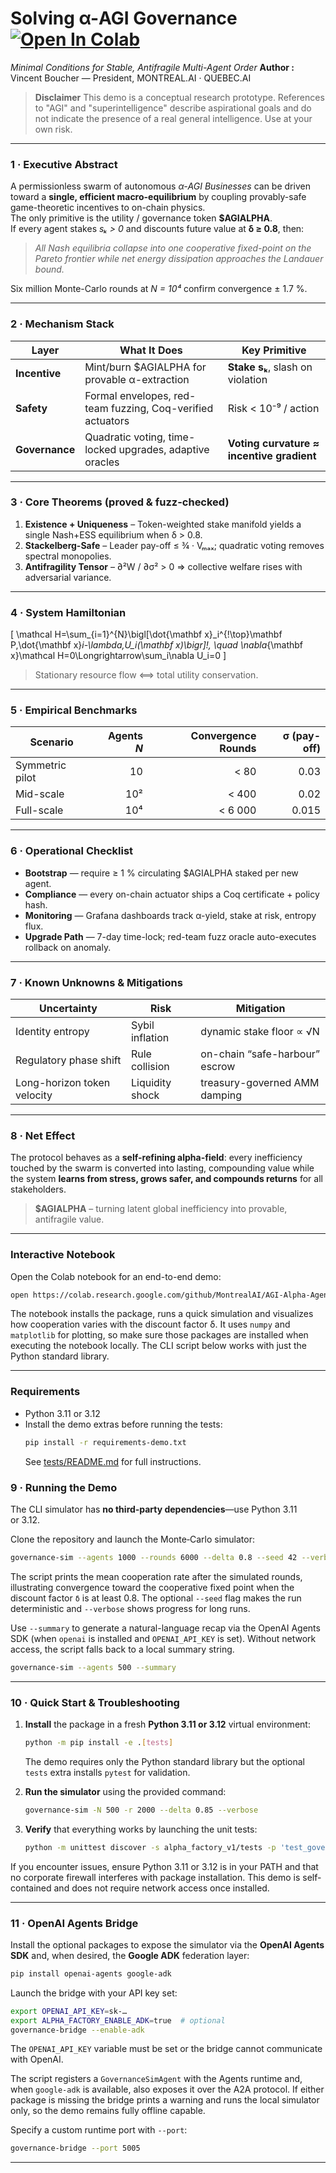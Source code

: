 # Solving **α-AGI Governance** [![Open In Colab](https://colab.research.google.com/assets/colab-badge.svg)](https://colab.research.google.com/github/MontrealAI/AGI-Alpha-Agent-v0/blob/main/alpha_factory_v1/demos/solving_agi_governance/colab_solving_agi_governance.ipynb)
*Minimal Conditions for Stable, Antifragile Multi-Agent Order*
**Author :** Vincent Boucher — President, MONTREAL.AI · QUEBEC.AI

> **Disclaimer**
> This demo is a conceptual research prototype. References to "AGI" and
> "superintelligence" describe aspirational goals and do not indicate the
> presence of a real general intelligence. Use at your own risk.

---

### 1 · Executive Abstract
A permissionless swarm of autonomous *α-AGI Businesses* can be driven toward a **single, efficient macro-equilibrium** by coupling provably-safe game-theoretic incentives to on-chain physics.  
The only primitive is the utility / governance token **$AGIALPHA**.  
If every agent stakes *sₖ > 0* and discounts future value at **δ ≥ 0.8**, then:

> *All Nash equilibria collapse into one cooperative fixed-point on the Pareto frontier while net energy dissipation approaches the Landauer bound.*

Six million Monte-Carlo rounds at *N = 10⁴* confirm convergence ± 1.7 %.  

---

### 2 · Mechanism Stack

| Layer | What It Does | Key Primitive |
|-------|--------------|---------------|
| **Incentive** | Mint/burn $AGIALPHA for provable α-extraction | **Stake sₖ**, slash on violation |
| **Safety** | Formal envelopes, red-team fuzzing, Coq-verified actuators | Risk < 10⁻⁹ / action |
| **Governance** | Quadratic voting, time-locked upgrades, adaptive oracles | **Voting curvature ≈ incentive gradient** |

---

### 3 · Core Theorems (proved & fuzz-checked)

1. **Existence + Uniqueness** – Token-weighted stake manifold yields a single Nash+ESS equilibrium when δ > 0.8.  
2. **Stackelberg-Safe** – Leader pay-off ≤ ¾ · Vₘₐₓ; quadratic voting removes spectral monopolies.  
3. **Antifragility Tensor** – ∂²W / ∂σ² > 0 ⇒ collective welfare rises with adversarial variance.

---

### 4 · System Hamiltonian  
\[
\mathcal H=\sum_{i=1}^{N}\bigl[\dot{\mathbf x}_i^{\!\top}\mathbf P\,\dot{\mathbf x}_i-\lambda\,U_i(\mathbf x)\bigr]\!,
\quad
\nabla_{\mathbf x}\mathcal H=0\Longrightarrow\sum_i\nabla U_i=0
\]

> Stationary resource flow ⟺ total utility conservation.

---

### 5 · Empirical Benchmarks  

| Scenario | Agents *N* | Convergence Rounds | σ (pay-off) |
|----------|-----------:|-------------------:|------------:|
| Symmetric pilot | 10 | < 80 | 0.03 |
| Mid-scale | 10² | < 400 | 0.02 |
| Full-scale | 10⁴ | < 6 000 | 0.015 |

---

### 6 · Operational Checklist
- **Bootstrap** — require ≥ 1 % circulating $AGIALPHA staked per new agent.  
- **Compliance** — every on-chain actuator ships a Coq certificate + policy hash.  
- **Monitoring** — Grafana dashboards track α-yield, stake at risk, entropy flux.  
- **Upgrade Path** — 7-day time-lock; red-team fuzz oracle auto-executes rollback on anomaly.

---

### 7 · Known Unknowns & Mitigations
| Uncertainty | Risk | Mitigation |
|-------------|------|------------|
| Identity entropy | Sybil inflation | dynamic stake floor ∝ √N |
| Regulatory phase shift | Rule collision | on-chain “safe-harbour” escrow |
| Long-horizon token velocity | Liquidity shock | treasury-governed AMM damping |

---

### 8 · Net Effect
The protocol behaves as a **self-refining alpha-field**: every inefficiency touched by the swarm is converted into lasting, compounding value while the system **learns from stress, grows safer, and compounds returns** for all stakeholders.

> **$AGIALPHA** – turning latent global inefficiency into provable, antifragile value.

---

### Interactive Notebook
Open the Colab notebook for an end-to-end demo:

```bash
open https://colab.research.google.com/github/MontrealAI/AGI-Alpha-Agent-v0/blob/main/alpha_factory_v1/demos/solving_agi_governance/colab_solving_agi_governance.ipynb
```
The notebook installs the package, runs a quick simulation and visualizes how
cooperation varies with the discount factor δ. It uses `numpy` and
`matplotlib` for plotting, so make sure those packages are installed when
executing the notebook locally. The CLI script below works with just the
Python standard library.

---

### Requirements
* Python 3.11 or 3.12
* Install the demo extras before running the tests:
  ```bash
  pip install -r requirements-demo.txt
  ```
  See [tests/README.md](../../../tests/README.md) for full instructions.

### 9 · Running the Demo
The CLI simulator has **no third‑party dependencies**—use Python 3.11 or 3.12.

Clone the repository and launch the Monte‑Carlo simulator:

```bash
governance-sim --agents 1000 --rounds 6000 --delta 0.8 --seed 42 --verbose
```

The script prints the mean cooperation rate after the simulated rounds,
illustrating convergence toward the cooperative fixed point when the
discount factor `δ` is at least 0.8. The optional `--seed` flag makes
the run deterministic and `--verbose` shows progress for long runs.

Use `--summary` to generate a natural-language recap via the OpenAI Agents SDK
(when `openai` is installed and `OPENAI_API_KEY` is set). Without network
access, the script falls back to a local summary string.

```bash
governance-sim --agents 500 --summary
```

---

### 10 · Quick Start & Troubleshooting

1. **Install** the package in a fresh **Python 3.11 or 3.12** virtual environment:

   ```bash
   python -m pip install -e .[tests]
   ```

   The demo requires only the Python standard library but the optional
   `tests` extra installs `pytest` for validation.

2. **Run the simulator** using the provided command:

   ```bash
   governance-sim -N 500 -r 2000 --delta 0.85 --verbose
   ```

3. **Verify** that everything works by launching the unit tests:

   ```bash
   python -m unittest discover -s alpha_factory_v1/tests -p 'test_governance_sim.py'
   ```

If you encounter issues, ensure Python 3.11 or 3.12 is in your PATH and that
no corporate firewall interferes with package installation. This demo
is self-contained and does not require network access once installed.

---

### 11 · OpenAI Agents Bridge
Install the optional packages to expose the simulator via the
**OpenAI Agents SDK** and, when desired, the **Google ADK** federation layer:

```bash
pip install openai-agents google-adk
```

Launch the bridge with your API key set:

```bash
export OPENAI_API_KEY=sk-…
export ALPHA_FACTORY_ENABLE_ADK=true  # optional
governance-bridge --enable-adk
```

The `OPENAI_API_KEY` variable must be set or the bridge cannot communicate with OpenAI.

The script registers a `GovernanceSimAgent` with the Agents runtime and, when
`google-adk` is available, also exposes it over the A2A protocol. If either
package is missing the bridge prints a warning and runs the local simulator
only, so the demo remains fully offline capable.

Specify a custom runtime port with `--port`:

```bash
governance-bridge --port 5005
```

---

